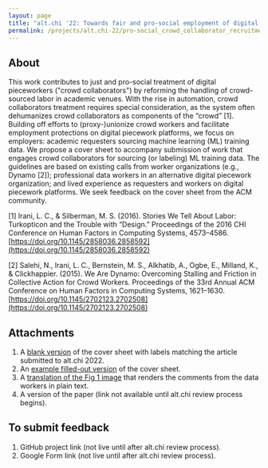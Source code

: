 ```yaml
---
layout: page
title: "alt.chi '22: Towards fair and pro-social employment of digital pieceworkers for sourcing machine learning training data"
permalink: /projects/alt.chi-22/pro-social_crowd_collaborator_recruitment_guidelines
---
```


## About

This work contributes to just and pro-social treatment of digital pieceworkers ("crowd collaborators") by reforming the handling of crowd-sourced labor in academic venues. With the rise in automation, crowd collaborators treatment requires special consideration, as the system often dehumanizes crowd collaborators as components of the “crowd” [1]. Building off efforts to (proxy-)unionize crowd workers and facilitate employment protections on digital piecework platforms, we focus on employers: academic requesters sourcing machine learning (ML) training data. We propose a cover sheet to accompany submission of work that engages crowd collaborators for sourcing (or labeling) ML training data. The guidelines are based on existing calls from worker organizations (e.g., Dynamo [2]); professional data workers in an alternative digital piecework organization; and lived experience as requesters and workers on digital piecework platforms. We seek feedback on the cover sheet from the ACM community.

[1] Irani, L. C., & Silberman, M. S. (2016). Stories We Tell About Labor: Turkopticon and the Trouble with “Design.” Proceedings of the 2016 CHI Conference on Human Factors in Computing Systems, 4573–4586. [https://doi.org/10.1145/2858036.2858592](https://doi.org/10.1145/2858036.2858592)

[2] Salehi, N., Irani, L. C., Bernstein, M. S., Alkhatib, A., Ogbe, E., Milland, K., & Clickhappier. (2015). We Are Dynamo: Overcoming Stalling and Friction in Collective Action for Crowd Workers. Proceedings of the 33rd Annual ACM Conference on Human Factors in Computing Systems, 1621–1630. [https://doi.org/10.1145/2702123.2702508](https://doi.org/10.1145/2702123.2702508)

## Attachments

1. A [blank version](https://annabelrothschild.com/documents/alt-chi-22/Cover-Sheet-Fillable.pdf) of the cover sheet with labels matching the article submitted to alt.chi 2022.
2. An [example filled-out version](https://annabelrothschild.com/documents/alt-chi-22/Cover-Sheet-Fillable-example.pdf) of the cover sheet.
3. A [translation of the Fig 1 image](https://annabelrothschild.com/documents/alt-chi-22/Fig1-text-translation.docx) that renders the comments from the data workers in plain text.
4. A version of the paper (link not available until alt.chi review process begins).

## To submit feedback

1. GitHub project link (not live until after alt.chi review process). <!--[GitHub project link.](https://github.com/annabelrothschild/pro-social_crowd_collaborator_recruitment_guidelines) -->
2. Google Form link (not live until after alt.chi review process). <!--[Google Docs link.](https://forms.gle/wJnoWK6yZ7dDNNXE6) -->